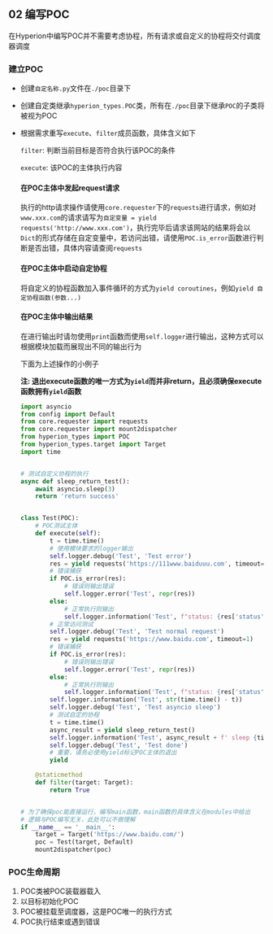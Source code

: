 ## 02 编写POC

在Hyperion中编写POC并不需要考虑协程，所有请求或自定义的协程将交付调度器调度

### 建立POC

- 创建`自定名称.py`文件在`./poc`目录下

- 创建自定类继承`hyperion_types.POC`类，所有在`./poc`目录下继承`POC`的子类将被视为POC

- 根据需求重写`execute`、`filter`成员函数，具体含义如下

  `filter`: 判断当前目标是否符合执行该POC的条件

  `execute`: 该POC的主体执行内容

  #### 在POC主体中发起request请求
  
  执行的http请求操作请使用`core.requester`下的`requests`进行请求，例如对`www.xxx.com`的请求请写为`自定变量 = yield requests('http://www.xxx.com')`，执行完毕后请求该网站的结果将会以`Dict`的形式存储在自定变量中，若访问出错，请使用`POC.is_error`函数进行判断是否出错，具体内容请查阅`requests`
  
  #### 在POC主体中启动自定协程
  
  将自定义的协程函数加入事件循环的方式为`yield coroutines`，例如`yield 自定协程函数(参数...)`
  
  #### 在POC主体中输出结果
  
  在进行输出时请勿使用`print`函数而使用`self.logger`进行输出，这种方式可以根据模块加载而展现出不同的输出行为
  
  下面为上述操作的小例子
  
  **注: 退出execute函数的唯一方式为`yield`而并非return，且必须确保execute函数拥有`yield`函数**
  
  ```python
  import asyncio
  from config import Default
  from core.requester import requests
  from core.requester import mount2dispatcher
  from hyperion_types import POC
  from hyperion_types.target import Target
  import time
  
  
  # 测试自定义协程的执行
  async def sleep_return_test():
      await asyncio.sleep(3)
      return 'return success'
  
  
  class Test(POC):
      # POC测试主体
      def execute(self):
          t = time.time()
          # 使用模块要求的logger输出
          self.logger.debug('Test', 'Test error')
          res = yield requests('https://111www.baiduuu.com', timeout=1)
          # 错误捕获
          if POC.is_error(res):
              # 错误则输出错误
              self.logger.error('Test', repr(res))
          else:
              # 正常执行则输出
              self.logger.information('Test', f"status: {res['status']}")
          # 正常访问测试
          self.logger.debug('Test', 'Test normal request')
          res = yield requests('https://www.baidu.com', timeout=1)
          # 错误捕获
          if POC.is_error(res):
              # 错误则输出错误
              self.logger.error('Test', repr(res))
          else:
              # 正常执行则输出
              self.logger.information('Test', f"status: {res['status']}")
          self.logger.information('Test', str(time.time() - t))
          self.logger.debug('Test', 'Test asyncio sleep')
          # 测试自定的协程
          t = time.time()
          async_result = yield sleep_return_test()
          self.logger.information('Test', async_result + f' sleep {time.time() - t} s')
          self.logger.debug('Test', 'Test done')
          # 重要，请务必使用yield标记POC主体的退出
          yield
  
      @staticmethod
      def filter(target: Target):
          return True
  
  
  # 为了确保poc能直接运行，编写main函数，main函数的具体含义在modules中给出
  # 逻辑与POC编写无关，此处可以不做理解
  if __name__ == '__main__':
      target = Target('https://www.baidu.com/')
      poc = Test(target, Default)
      mount2dispatcher(poc)
  ```
### POC生命周期

1. POC类被POC装载器载入
2. 以目标初始化POC
3. POC被挂载至调度器，这是POC唯一的执行方式
4. POC执行结束或遇到错误

